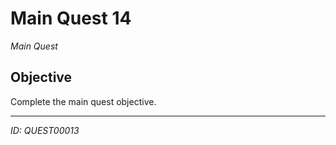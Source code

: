 # Main Quest 14

*Main Quest*

## Objective
Complete the main quest objective.

---
*ID: QUEST00013*